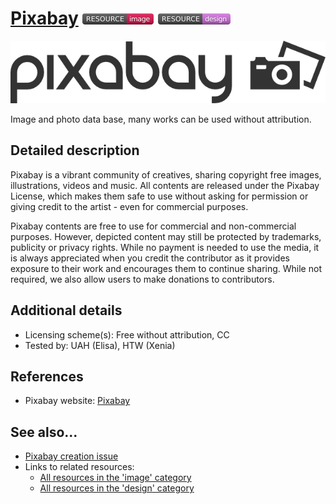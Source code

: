 # [Pixabay](https://pixabay.com/)  [<img src="images/resource-image.png" align="bottom">](https://github.com/e-CLOSE/Toolbox/issues?q=label%3A02_RESOURCE+label%3Aimage) [<img src="images/resource-design.png" align="bottom">](https://github.com/e-CLOSE/Toolbox/issues?q=label%3A02_RESOURCE+label%3Adesign)

[<img src="images/Pixabay.png" align="bottom" height="100" alt="Pixabay Logo">](https://pixabay.com/)

Image and photo data base, many works can be used without attribution.


## Detailed description

Pixabay is a vibrant community of creatives, sharing copyright free images, illustrations, videos and music. All contents are released under the Pixabay License, which makes them safe to use without asking for permission or giving credit to the artist - even for commercial purposes.

Pixabay contents are free to use for commercial and non-commercial purposes. However, depicted content may still be protected by trademarks, publicity or privacy rights. While no payment is needed to use the media, it is always appreciated when you credit the contributor as it provides exposure to their work and encourages them to continue sharing. While not required, we also allow users to make donations to contributors.


## Additional details

- Licensing scheme(s): Free without attribution, CC
- Tested by: UAH (Elisa), HTW (Xenia)


## References

- Pixabay website: [Pixabay](https://pixabay.com/)


## See also...

- [Pixabay creation issue](https://github.com/e-CLOSE/Toolbox/issues/182)
- Links to related resources:
  - [All resources in the 'image' category](https://github.com/e-CLOSE/Toolbox/issues?q=label%3A02_RESOURCE+label%3Aimage)
  - [All resources in the 'design' category](https://github.com/e-CLOSE/Toolbox/issues?q=label%3A02_RESOURCE+label%3Adesign)
